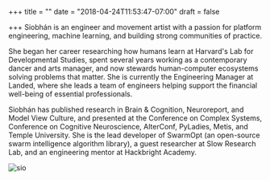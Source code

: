 +++
title = ""
date = "2018-04-24T11:53:47-07:00"
draft = false

+++
Siobhán is an engineer and movement artist with a passion for 
platform engineering, machine learning, and building strong communities of practice.

She began her career researching how humans learn at Harvard's Lab for
Developmental Studies, spent several years working as a contemporary dancer
and arts manager, and now stewards human-computer ecosystems 
solving problems that matter. She is currently the Engineering Manager at Landed, 
where she leads a team of engineers helping support the financial well-being of 
essential professionals.

Siobhán has published research in Brain & Cognition, Neuroreport, and
Model View Culture, and presented at the Conference on Complex Systems,
Conference on Cognitive Neuroscience, AlterConf, PyLadies, Metis, and
Temple University. She is the lead developer of SwarmOpt (an open-source swarm 
intelligence algorithm library), a guest researcher at Slow Research Lab,
and an engineering mentor at Hackbright Academy. 

![sio](sio.jpg)
